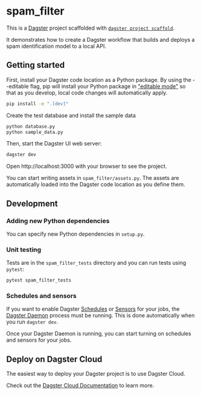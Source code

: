 # spam_filter

This is a [Dagster](https://dagster.io/) project scaffolded with [`dagster project scaffold`](https://docs.dagster.io/getting-started/create-new-project).

It demonstrates how to create a Dagster workflow that builds and deploys a spam identification model to a local API.

## Getting started

First, install your Dagster code location as a Python package. By using the --editable flag, pip will install your Python package in ["editable mode"](https://pip.pypa.io/en/latest/topics/local-project-installs/#editable-installs) so that as you develop, local code changes will automatically apply.

```bash
pip install -e ".[dev]"
```

Create the test database and install the sample data

```bash
python database.py
python sample_data.py
```

Then, start the Dagster UI web server:

```bash
dagster dev
```

Open http://localhost:3000 with your browser to see the project.

You can start writing assets in `spam_filter/assets.py`. The assets are automatically loaded into the Dagster code location as you define them.

## Development


### Adding new Python dependencies

You can specify new Python dependencies in `setup.py`.

### Unit testing

Tests are in the `spam_filter_tests` directory and you can run tests using `pytest`:

```bash
pytest spam_filter_tests
```

### Schedules and sensors

If you want to enable Dagster [Schedules](https://docs.dagster.io/concepts/partitions-schedules-sensors/schedules) or [Sensors](https://docs.dagster.io/concepts/partitions-schedules-sensors/sensors) for your jobs, the [Dagster Daemon](https://docs.dagster.io/deployment/dagster-daemon) process must be running. This is done automatically when you run `dagster dev`.

Once your Dagster Daemon is running, you can start turning on schedules and sensors for your jobs.

## Deploy on Dagster Cloud

The easiest way to deploy your Dagster project is to use Dagster Cloud.

Check out the [Dagster Cloud Documentation](https://docs.dagster.cloud) to learn more.
